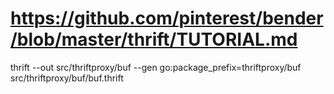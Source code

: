 
# https://github.com/pinterest/bender/blob/master/thrift/TUTORIAL.md
thrift --out src/thriftproxy/buf --gen go:package_prefix=thriftproxy/buf src/thriftproxy/buf/buf.thrift 
